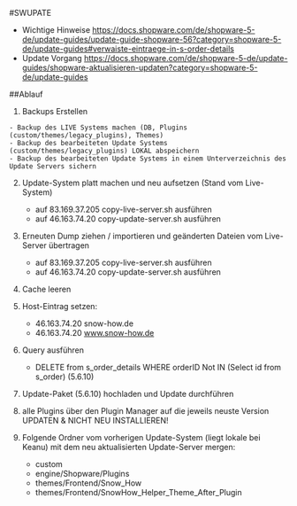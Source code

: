 #SWUPATE
  - Wichtige Hinweise https://docs.shopware.com/de/shopware-5-de/update-guides/update-guide-shopware-56?category=shopware-5-de/update-guides#verwaiste-eintraege-in-s-order-details
  - Update Vorgang https://docs.shopware.com/de/shopware-5-de/update-guides/shopware-aktualisieren-updaten?category=shopware-5-de/update-guides

##Ablauf
  1. Backups Erstellen

    - Backup des LIVE Systems machen (DB, Plugins (custom/themes/legacy_plugins), Themes)
    - Backup des bearbeiteten Update Systems (custom/themes/legacy_plugins) LOKAL abspeichern
    - Backup des bearbeiteten Update Systems in einem Unterverzeichnis des Update Servers sichern

2. Update-System platt machen und neu aufsetzen (Stand vom Live-System)
    
    - auf 83.169.37.205 copy-live-server.sh ausführen
    - auf 46.163.74.20 copy-update-server.sh ausführen
3. Erneuten Dump ziehen / importieren und geänderten Dateien vom Live-Server übertragen

    - auf 83.169.37.205 copy-live-server.sh ausführen
    - auf 46.163.74.20 copy-update-server.sh ausführen
4. Cache leeren
5. Host-Eintrag setzen:

    - 46.163.74.20 snow-how.de
    - 46.163.74.20 www.snow-how.de
6. Query ausführen

    - DELETE from s_order_details  WHERE orderID Not IN (Select id from s_order) (5.6.10)
8. Update-Paket (5.6.10) hochladen und Update durchführen
9. alle Plugins über den Plugin Manager auf die jeweils neuste Version UPDATEN & NICHT NEU INSTALLIEREN!
10. Folgende Ordner vom vorherigen Update-System (liegt lokale bei Keanu) mit dem neu aktualisierten Update-Server mergen:

    - custom
    - engine/Shopware/Plugins
    - themes/Frontend/Snow_How
    - themes/Frontend/SnowHow_Helper_Theme_After_Plugin
